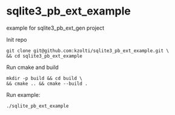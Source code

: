# sqlite3_pb_ext_example
example for sqlite3_pb_ext_gen project

Init repo
```
git clone git@github.com:kzolti/sqlite3_pb_ext_example.git \
&& cd sqlite3_pb_ext_example 
```

Run cmake and build 
```
mkdir -p build && cd build \
&& cmake .. && cmake --build .
```

Run example:
```
./sqlite_pb_ext_example
```
